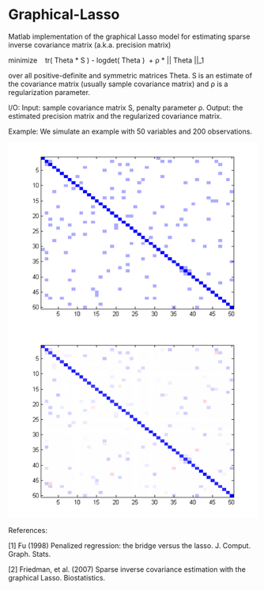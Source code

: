 # Graphical-Lasso
 Matlab implementation of the graphical Lasso model for estimating sparse inverse covariance matrix (a.k.a. precision matrix)

minimize    tr( Theta * S ) - logdet( Theta )  + ρ * || Theta ||_1

over all positive-definite and symmetric matrices Theta. S is an estimate of the covariance matrix (usually sample covariance matrix) and ρ is a regularization parameter.

I/O:
Input: sample covariance matrix S, penalty parameter ρ.
Output: the estimated precision matrix and the regularized covariance matrix.

Example:
We simulate an example with 50 variables and 200 observations.

![True precision matrix](./img/true_precmat.png?raw=true "True precision matrix")
![Estimated precision matrix by graphical Lasso](./img/glasso_precmat.png?raw=true "Graphical Lasso estimate")

References:

[1] Fu (1998) Penalized regression: the bridge versus the lasso. J. Comput. Graph. Stats.

[2] Friedman, et al. (2007) Sparse inverse covariance estimation with the graphical Lasso. Biostatistics.
